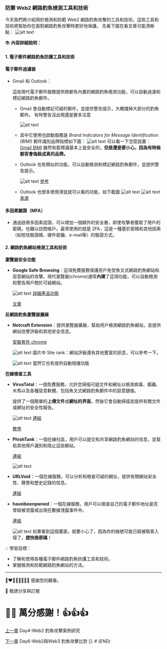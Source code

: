 ### 防禦 Web2 網路釣魚檢測工具和技術

今天我們將介紹用於檢測和防範 Web2 網路釣魚攻擊的工具和技術。這些工具和技術將幫助你在面對網路釣魚攻擊時更好地保護。
先看下圖在看文章可能清晰點：
![alt text](./images/5/0-1.png)

📚 **內容詳細說明：**

#### 1. 電子郵件網路釣魚防護工具和技術
#### 電子郵件過濾器

- Gmail 和 Outlook：

  這些現代電子郵件服務提供商都有內置的網路釣魚檢測功能，可以自動過濾和標記網路釣魚郵件。

  - Gmail 會自動標記可疑的郵件，並提供警告提示，大概擋掉大部分的釣魚郵件。
  有時警告沒出現還是要多注意

    ![alt text](./images/5/1-1.png)

  - 其中它使用也啟動服務是  *Brand Indicators for Message Identification (BIMI)* 郵件識別品牌指標如下圖：
    ![alt text](./images/5/1-2.png)
    可以看一下怎麼設置：[Gmail BIMI](https://support.google.com/a/answer/10911320?hl=zh-Hant&ref_topic=9061731&sjid=1381437160792859212-AP&visit_id=638581844212521113-2926969406&rd=1)
    雖然有藍標識基本上是安全的，**但是還是要小心，因為有時候駭客會偽裝成真的品牌。**

  - Outlook 也有類似的功能，可以自動檢測和標記網路釣魚郵件，並提供警告提示。

    ![alt text](./images/5/1-3.png)
    [參考](https://support.microsoft.com/zh-tw/office/%E7%B6%B2%E8%B7%AF%E9%87%A3%E9%AD%9A%E5%92%8C%E5%8F%AF%E7%96%91%E8%A1%8C%E7%82%BA-0d882ea5-eedc-4bed-aebc-079ffa1105a3)

  - Outlook 也很多使用滑鼠就可以看的功能，如下截圖
      ![alt text](./images/5/1-4.png)
      ![alt text](./images/5/1-5.png)
      [來源](https://www.cc.ntu.edu.tw/mailtips/index.html)

#### 多因素驗證（MFA）
  - 通過啟用多因素認證，可以增加一個額外的安全層，即使攻擊者獲取了用戶的密碼，也難以訪問帳戶。最常使用的就是 2FA，這是一種基於密碼和其他因素（如短信驗證碼、硬件密鑰、e-mail等）的驗證方式。


#### 2. 網路釣魚網站檢測工具和技術

**瀏覽器安全功能**

- **Google Safe Browsing**：這項免費服務保護用戶免受魚叉式網路釣魚網站和惡意網站的攻擊。現代瀏覽器(chrome)通常**內建**了這項功能，可以自動檢測和警告用戶關於可疑網站。

  ![alt text](./images/5/2-1.png)
  [詳細產品功能](https://safebrowsing.google.com/)

  [文章](https://support.google.com/chrome/answer/9890866?hl=en&co=GENIE.Platform%3DDesktop&oco=0)

**反網路釣魚瀏覽器擴展**

- **Netcraft Extension**：提供瀏覽器擴展，幫助用戶檢測網路釣魚網站，並提供網站信譽評級和其他安全信息。

  [安裝套件 chrome](https://chromewebstore.google.com/detail/netcraft-extension/bmejphbfclcpmpohkggcjeibfilpamia)

  
  ![alt text](./images/5/2-2.png)
  圖片中 Site rank：網站評級還有其他豐富的訊息，可以參考一下。

  ![alt text](./images/5/2-3.png)
  當然它也有提供自動阻擋功能

**在線檢查工具**

- **VirusTotal**：一個免費服務，允許您掃描可疑文件和網址以檢測病毒、蠕蟲、木馬以及各種惡意軟體，包括魚叉式網路釣魚郵件中的惡意鏈接。

  提供了一個簡單的**上傳文件**或**網址的界面**，然後它會自動掃描並提供有關文件或網址的安全性報告。

  ![alt text](./images/5/2-4.png)
  [連結](https://www.virustotal.com/gui/home/upload)

  [教學](https://william8510.pixnet.net/blog/post/576348312)

- **PhishTank**：一個在線社區，用戶可以提交和共享網路釣魚網站的信息，並幫助其他用戶識別和阻止這些網站。

  [連結](https://phishtank.org/)

  ![alt text](./images/5/2-6.png)

- **URLVoid**：一個在線服務，可以分析和檢查可疑的網址，提供有關網站安全性、聲譽和歷史記錄的信息。

  [連結](https://www.urlvoid.com/)

- **haveibeenpwned**：一個在線服務，用戶可以檢查自己的電子郵件地址是否曾經被泄露或出現在數據洩露事件中。

  [連結](https://haveibeenpwned.com/)

  ![alt text](./images/5/2-5.png)
  如果看到這個畫面，就要小心了，因為你的帳號可能已經被駭客入侵了，**趕快換密碼**！

💡 學習目標：
  - 了解和使用各種電子郵件網路釣魚防護工具和技術。
  - 掌握檢測和防範網路釣魚網站的方法。

---

💓❤🧡💛💚💙💜💖 感謝您的觀看。

🙏 敬請分享與訂閱

# 🙋‍♂️ 萬分感謝！👍👍👍

[上一章](./Day4-Web2%20釣魚攻擊案例研究.md) Day4-Web2 釣魚攻擊案例研究

[下一章](./Day6-Web2與Web3%20釣魚攻擊比對.md) Day6-Web2與Web3 釣魚攻擊比對
[]: # (END)